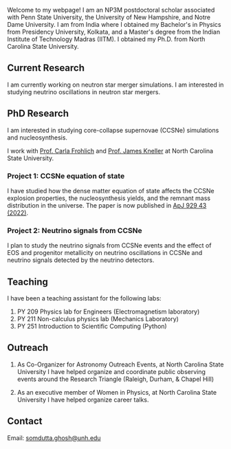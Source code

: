 

Welcome to my webpage! I am an NP3M postdoctoral scholar associated with Penn State University, the University of New Hampshire, and Notre Dame University.
I am from India where I obtained my Bachelor's in Physics from Presidency University, Kolkata, and a Master's degree from the Indian Institute of Technology Madras (IITM). I obtained my Ph.D. from North Carolina State University.

## Current Research
I am currently working on neutron star merger simulations. I am interested in studying neutrino oscillations in neutron star mergers.


## PhD Research

I am interested in studying core-collapse supernovae (CCSNe) simulations and nucleosynthesis.

I work with [Prof. Carla Frohlich](https://physics.sciences.ncsu.edu/people/cfrohli/) and [Prof. James Kneller](https://physics.sciences.ncsu.edu/people/jpknelle/) at North Carolina State University.

### Project 1: CCSNe equation of state

I have studied how the dense matter equation of state affects the CCSNe explosion properties, the nucleosynthesis yields, and the remnant mass distribution in the universe. The paper is now published in [ApJ 929 43 (2022)](https://iopscience.iop.org/article/10.3847/1538-4357/ac4d20/pdf). 

### Project 2: Neutrino signals from CCSNe

I plan to study the neutrino signals from CCSNe events and the effect of EOS and progenitor metallicity on neutrino oscillations in CCSNe and neutrino signals detected by the neutrino detectors. 

## Teaching 

I have been a teaching assistant for the following labs:
1. PY 209 Physics lab for Engineers (Electromagnetism laboratory)
2. PY 211 Non-calculus physics lab (Mechanics Laboratory)
3. PY 251 Introduction to Scientific Computing (Python)

## Outreach
    
1. As Co-Organizer for Astronomy Outreach Events, at North Carolina State University I have helped organize and coordinate public observing events around the Research Triangle (Raleigh, Durham, & Chapel Hill)
	
2. As an executive member of Women in Physics, at North Carolina State University I have helped organize career talks.

## Contact

Email: somdutta.ghosh@unh.edu

